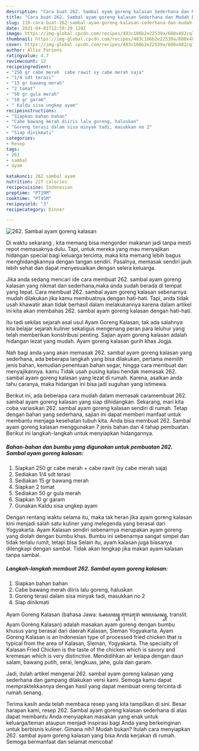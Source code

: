 ```yaml
---
description: "Cara buat 262. Sambal ayam goreng kalasan Sederhana dan Mudah Dibuat"
title: "Cara buat 262. Sambal ayam goreng kalasan Sederhana dan Mudah Dibuat"
slug: 119-cara-buat-262-sambal-ayam-goreng-kalasan-sederhana-dan-mudah-dibuat
date: 2021-04-01T12:59:29.128Z
image: https://img-global.cpcdn.com/recipes/483c186b2e22539a/680x482cq70/262-sambal-ayam-goreng-kalasan-foto-resep-utama.jpg
thumbnail: https://img-global.cpcdn.com/recipes/483c186b2e22539a/680x482cq70/262-sambal-ayam-goreng-kalasan-foto-resep-utama.jpg
cover: https://img-global.cpcdn.com/recipes/483c186b2e22539a/680x482cq70/262-sambal-ayam-goreng-kalasan-foto-resep-utama.jpg
author: Allie Parsons
ratingvalue: 4.7
reviewcount: 12
recipeingredient:
- "250 gr cabe merah  cabe rawit sy cabe merah saja"
- "1/4 sdt terasi"
- "15 gr bawang merah"
- "2 tomat"
- "50 gr gula merah"
- "10 gr garam"
- " Kaldu sisa ungkep ayam"
recipeinstructions:
- "Siapkan bahan bahan"
- "Cabe bawang merah diiris lalu goreng, haluskan"
- "Goreng terasi dalam sisa minyak tadi, masukkan no 2"
- "Siap dinikmati"
categories:
- Resep
tags:
- 262
- sambal
- ayam

katakunci: 262 sambal ayam 
nutrition: 227 calories
recipecuisine: Indonesian
preptime: "PT39M"
cooktime: "PT45M"
recipeyield: "3"
recipecategory: Dinner

---
```



![262. Sambal ayam goreng kalasan](https://img-global.cpcdn.com/recipes/483c186b2e22539a/680x482cq70/262-sambal-ayam-goreng-kalasan-foto-resep-utama.jpg)

Di waktu  sekarang , kita memang bisa mengorder makanan jadi tanpa mesti repot memasaknya dulu. Tapi, untuk mereka yang mau menyajikan hidangan special bagi keluarga tercinta, maka kita memang lebih bagus menghidangkannya dengan tangan sendiri. Pasalnya, memasak sendiri jauh lebih sehat dan dapat menyesuaikan dengan selera keluarga.

Jika anda sedang mencari ide cara membuat 262. sambal ayam goreng kalasan yang nikmat dan sederhana,maka anda sudah berada di tempat yang tepat. Cara membuat 262. sambal ayam goreng kalasan  sebenarnya mudah dilakukan jika kamu membuatnya dengan hati-hati. Tapi, anda tidak usah khawatir akan tidak berhasil dalam melakukannya 
karena dalam artikel ini kita akan membahas 262. sambal ayam goreng kalasan dengan hati-hati.  

Itu tadi sekilas sejarah asal usul Ayam Goreng Kalasan, tak ada salahnya kita belajar sejarah kuliner sekaligus mengenang peran para leluhur yang telah memberikan konstribusi penting. Sajian ayam goreng kalasan adalah hidangan lezat yang mudah. Ayam goreng kalasan gurih khas Jogja.

Nah bagi anda yang akan memasak 262. sambal ayam goreng kalasan yang sederhana, ada beberapa langkah yang bisa dilakukan, pertama memilih jenis bahan, kemudian penentuan bahan segar, hingga cara membuat dan menyajikannya. kamu Tidak usah pusing kalau hendak memasak 262. sambal ayam goreng kalasan yang lezat di rumah. Karena, asalkan anda  tahu caranya, maka hidangan ini bisa jadi suguhan yang istimewa.

Berikut ini, ada beberapa cara mudah dalam memasak caramembuat 262. sambal ayam goreng kalasan yang siap dihidangkan. Sekarang, mari kita coba variasikan 262. sambal ayam goreng kalasan sendiri di rumah. Tetap dengan bahan yang sederhana, sajian ini dapat memberi manfaat untuk membantu menjaga kesehatan tubuh kita. Anda bisa membuat 262. Sambal ayam goreng kalasan menggunakan 7 jenis bahan dan 4 tahap pembuatan. Berikut ini langkah-langkah untuk menyiapkan hidangannya.

<!--inarticleads1-->

##### Bahan-bahan dan bumbu yang digunakan untuk pembuatan 262. Sambal ayam goreng kalasan:

1. Siapkan 250 gr cabe merah + cabe rawit (sy cabe merah saja)
1. Sediakan 1/4 sdt terasi
1. Sediakan 15 gr bawang merah
1. Siapkan 2 tomat
1. Sediakan 50 gr gula merah
1. Siapkan 10 gr garam
1. Gunakan  Kaldu sisa ungkep ayam


Dengan rentang waktu selama itu, maka tak heran jika ayam goreng kalasan kini menjadi salah satu kuliner yang melegenda yang berasal dari Yogyakarta. Ayam Kalasan sendiri sebenarnya merupakan ayam goreng yang diolah dengan bumbu khas. Bumbu ini sebenarnya sangat simpel dan tidak terlalu rumit, tetapi bisa Selain itu, ayam kalasan juga biasanya dilengkapi dengan sambal. Tidak akan lengkap jika makan ayam kalasan tanpa sambal. 

<!--inarticleads2-->

##### Langkah-langkah membuat 262. Sambal ayam goreng kalasan:

1. Siapkan bahan bahan
1. Cabe bawang merah diiris lalu goreng, haluskan
1. Goreng terasi dalam sisa minyak tadi, masukkan no 2
1. Siap dinikmati


Ayam Goreng Kalasan (bahasa Jawa: ꦄꦪꦩ꧀ ꦒꦺꦴꦫꦺꦁ ꦏꦭꦱꦤ꧀, translit. Ayam Gorèng Kalasan) adalah masakan ayam goreng dengan bumbu khusus yang berasal dari daerah Kalasan, Sleman Yogyakarta. Ayam Goreng Kalasan is an Indonesian type of processed fried chicken that is typical from the area of Kalasan, Sleman, Yogyakarta. The specialty of Kalasan Fried Chicken is the taste of the chicken which is savory and kremesan which is very distinctive. Mendidihkan air kelapa dengan daun salam, bawang putih, serai, lengkuas, jahe, gula dan garam. 

Jadi, itulah artikel mengenai  262. sambal ayam goreng kalasan  yang sederhana dan gampang dilakukan versi kami. Semoga kamu dapat mempraktekkannya dengan hasil yang dapat membuat oreng tercinta di rumah senang. 

Terima kasih anda telah membaca resep yang kita tampilkan di sini. Besar harapan kami, resep  262. Sambal ayam goreng kalasan sederhana di atas dapat membantu Anda menyiapkan masakan yang enak untuk keluarga/teman ataupun menjadi inspirasi bagi Anda yang berkeinginan untuk berbisnis kuliner. Gimana nih? Mudah bukan? Itulah cara menyiapkan 262. sambal ayam goreng kalasan yang bisa Anda kerjakan di rumah. Semoga bermanfaat dan selamat mencoba!

